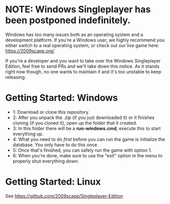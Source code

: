 # NOTE: Windows Singleplayer has been postponed indefinitely.

Windows has too many issues both as an operating system and a development platform. If you're a Windows user, we highly recommend you either switch to a real operating system, or check out our live game here: https://2009scape.org/

If you're a developer and you want to take over the Windows Singleplayer Edition, feel free to send PRs and we'll take down this notice. As it stands right now though, no one wants to maintain it and it's too unstable to keep releasing.


# Getting Started: Windows

* 1: Download or clone this repository.
* 2: After you unpack the .zip (if you just downloaded it) or it finishes cloning (if you cloned it), open up the folder that it created.
* 3: In this folder there will be a **run-windows.cmd**, execute this to start everything up.
* 4: What you need to do *first* before you can run the game is initialize the database. You only have to do this once.
* 5: Once that's finished, you can safely run the game with option 1.
* 6: When you're done, make sure to use the "exit" option in the menu to properly shut everything down.


# Getting Started: Linux

See https://github.com/2009scape/Singleplayer-Edition
